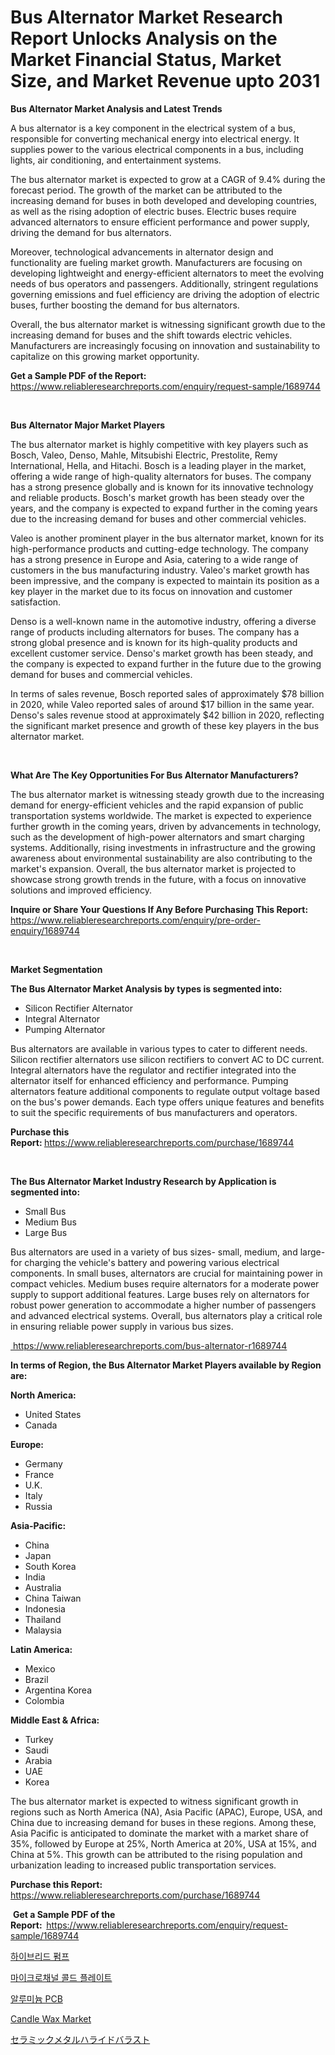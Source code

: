 <p><h1>Bus Alternator Market Research Report Unlocks Analysis on the Market Financial Status, Market Size, and Market Revenue upto 2031</h1></p><p><strong>Bus Alternator Market Analysis and Latest Trends</strong></p>
<p><p>A bus alternator is a key component in the electrical system of a bus, responsible for converting mechanical energy into electrical energy. It supplies power to the various electrical components in a bus, including lights, air conditioning, and entertainment systems.</p><p>The bus alternator market is expected to grow at a CAGR of 9.4% during the forecast period. The growth of the market can be attributed to the increasing demand for buses in both developed and developing countries, as well as the rising adoption of electric buses. Electric buses require advanced alternators to ensure efficient performance and power supply, driving the demand for bus alternators.</p><p>Moreover, technological advancements in alternator design and functionality are fueling market growth. Manufacturers are focusing on developing lightweight and energy-efficient alternators to meet the evolving needs of bus operators and passengers. Additionally, stringent regulations governing emissions and fuel efficiency are driving the adoption of electric buses, further boosting the demand for bus alternators.</p><p>Overall, the bus alternator market is witnessing significant growth due to the increasing demand for buses and the shift towards electric vehicles. Manufacturers are increasingly focusing on innovation and sustainability to capitalize on this growing market opportunity.</p></p>
<p><strong>Get a Sample PDF of the Report:&nbsp;</strong> <a href="https://www.reliableresearchreports.com/enquiry/request-sample/1689744">https://www.reliableresearchreports.com/enquiry/request-sample/1689744</a></p>
<p>&nbsp;</p>
<p><strong>Bus Alternator Major Market Players</strong></p>
<p><p>The bus alternator market is highly competitive with key players such as Bosch, Valeo, Denso, Mahle, Mitsubishi Electric, Prestolite, Remy International, Hella, and Hitachi. Bosch is a leading player in the market, offering a wide range of high-quality alternators for buses. The company has a strong presence globally and is known for its innovative technology and reliable products. Bosch's market growth has been steady over the years, and the company is expected to expand further in the coming years due to the increasing demand for buses and other commercial vehicles.</p><p>Valeo is another prominent player in the bus alternator market, known for its high-performance products and cutting-edge technology. The company has a strong presence in Europe and Asia, catering to a wide range of customers in the bus manufacturing industry. Valeo's market growth has been impressive, and the company is expected to maintain its position as a key player in the market due to its focus on innovation and customer satisfaction.</p><p>Denso is a well-known name in the automotive industry, offering a diverse range of products including alternators for buses. The company has a strong global presence and is known for its high-quality products and excellent customer service. Denso's market growth has been steady, and the company is expected to expand further in the future due to the growing demand for buses and commercial vehicles.</p><p>In terms of sales revenue, Bosch reported sales of approximately $78 billion in 2020, while Valeo reported sales of around $17 billion in the same year. Denso's sales revenue stood at approximately $42 billion in 2020, reflecting the significant market presence and growth of these key players in the bus alternator market.</p></p>
<p>&nbsp;</p>
<p><strong>What Are The Key Opportunities For Bus Alternator Manufacturers?</strong></p>
<p><p>The bus alternator market is witnessing steady growth due to the increasing demand for energy-efficient vehicles and the rapid expansion of public transportation systems worldwide. The market is expected to experience further growth in the coming years, driven by advancements in technology, such as the development of high-power alternators and smart charging systems. Additionally, rising investments in infrastructure and the growing awareness about environmental sustainability are also contributing to the market's expansion. Overall, the bus alternator market is projected to showcase strong growth trends in the future, with a focus on innovative solutions and improved efficiency.</p></p>
<p><strong>Inquire or Share Your Questions If Any Before Purchasing This Report:</strong> <a href="https://www.reliableresearchreports.com/enquiry/pre-order-enquiry/1689744">https://www.reliableresearchreports.com/enquiry/pre-order-enquiry/1689744</a></p>
<p>&nbsp;</p>
<p><strong>Market Segmentation</strong></p>
<p><strong>The Bus Alternator Market Analysis by types is segmented into:</strong></p>
<p><ul><li>Silicon Rectifier Alternator</li><li>Integral Alternator</li><li>Pumping Alternator</li></ul></p>
<p><p>Bus alternators are available in various types to cater to different needs. Silicon rectifier alternators use silicon rectifiers to convert AC to DC current. Integral alternators have the regulator and rectifier integrated into the alternator itself for enhanced efficiency and performance. Pumping alternators feature additional components to regulate output voltage based on the bus's power demands. Each type offers unique features and benefits to suit the specific requirements of bus manufacturers and operators.</p></p>
<p><strong>Purchase this Report:&nbsp;</strong><a href="https://www.reliableresearchreports.com/purchase/1689744">https://www.reliableresearchreports.com/purchase/1689744</a></p>
<p>&nbsp;</p>
<p><strong>The Bus Alternator Market Industry Research by Application is segmented into:</strong></p>
<p><ul><li>Small Bus</li><li>Medium Bus</li><li>Large Bus</li></ul></p>
<p><p>Bus alternators are used in a variety of bus sizes- small, medium, and large- for charging the vehicle's battery and powering various electrical components. In small buses, alternators are crucial for maintaining power in compact vehicles. Medium buses require alternators for a moderate power supply to support additional features. Large buses rely on alternators for robust power generation to accommodate a higher number of passengers and advanced electrical systems. Overall, bus alternators play a critical role in ensuring reliable power supply in various bus sizes.</p></p>
<p><a href="https://www.reliableresearchreports.com/bus-alternator-r1689744">&nbsp;https://www.reliableresearchreports.com/bus-alternator-r1689744</a></p>
<p><strong>In terms of Region, the Bus Alternator Market Players available by Region are:</strong></p>
<p>
    <p> <strong> North America: </strong>
        <ul>
            <li>United States</li>
            <li>Canada</li>
        </ul>
        </p> 
    <p> <strong> Europe: </strong>
        <ul>
            <li>Germany</li>
            <li>France</li>
            <li>U.K.</li>
            <li>Italy</li>
            <li>Russia</li>
        </ul>
        </p> 
    <p> <strong> Asia-Pacific: </strong>
        <ul>
            <li>China</li>
            <li>Japan</li>
            <li>South Korea</li>
            <li>India</li>
            <li>Australia</li>
            <li>China Taiwan</li>
            <li>Indonesia</li>
            <li>Thailand</li>
            <li>Malaysia</li>
        </ul>
        </p> 
    <p> <strong> Latin America: </strong>
        <ul>
            <li>Mexico</li>
            <li>Brazil</li>
            <li>Argentina Korea</li>
            <li>Colombia</li>
        </ul>
        </p> 
    <p> <strong> Middle East & Africa: </strong>
        <ul>
            <li>Turkey</li>
            <li>Saudi</li>
            <li>Arabia</li>
            <li>UAE</li>
            <li>Korea</li>
        </ul>
    </p>
    </p>
<p><p>The bus alternator market is expected to witness significant growth in regions such as North America (NA), Asia Pacific (APAC), Europe, USA, and China due to increasing demand for buses in these regions. Among these, Asia Pacific is anticipated to dominate the market with a market share of 35%, followed by Europe at 25%, North America at 20%, USA at 15%, and China at 5%. This growth can be attributed to the rising population and urbanization leading to increased public transportation services.</p></p>
<p><strong>Purchase this Report: </strong><a href="https://www.reliableresearchreports.com/purchase/1689744">https://www.reliableresearchreports.com/purchase/1689744</a></p>
<p>&nbsp;<strong>Get a Sample PDF of the Report:&nbsp;&nbsp;</strong><a href="https://www.reliableresearchreports.com/enquiry/request-sample/1689744">https://www.reliableresearchreports.com/enquiry/request-sample/1689744</a></p>
<p><strong></strong></p>
<p><p><a href="https://github.com/PhilToryphy7876567/Market-Research-Report-List-1/blob/main/578243329501.md">하이브리드 펌프</a></p><p><a href="https://medium.com/@munchkin678568/2024%EB%85%84%EB%B6%80%ED%84%B0-2031%EB%85%84%EA%B9%8C%EC%A7%80-%EA%B8%B0%EA%B0%84-%EB%8F%99%EC%95%88%EC%9D%98-%EB%AF%B8%EC%84%B8%EC%B1%84%EB%84%90-%EC%BD%9C%EB%93%9C-%ED%94%8C%EB%A0%88%EC%9D%B4%ED%8A%B8-%EC%8B%9C%EC%9E%A5-%EB%B6%84%EC%84%9D-%EB%B0%8F-%EA%B7%9C%EB%AA%A8-%EC%A0%84%EB%A7%9D-d16e382635b9">마이크로채널 콜드 플레이트</a></p><p><a href="https://medium.com/@tammyholmes1955/%EC%95%8C%EB%A3%A8%EB%AF%B8%EB%8A%84-pcb-%EC%8B%9C%EC%9E%A5%EC%9D%80-%EC%8B%9C%EC%9E%A5-%EC%A0%90%EC%9C%A0%EC%9C%A8-%EC%8B%9C%EC%9E%A5-%EB%8F%99%ED%96%A5-%EB%B0%8F-%EC%8B%9C%EC%9E%A5-%EC%84%B1%EC%9E%A5%EC%97%90-%EA%B4%80%ED%95%9C-%EC%A0%95%EB%B3%B4%EB%A5%BC-%EC%A0%9C%EA%B3%B5%ED%95%A9%EB%8B%88%EB%8B%A4-325af14e4996">알루미늄 PCB</a></p><p><a href="https://issuu.com/reportprime-2/docs/candle-wax-market-size-2030.pptx">Candle Wax Market</a></p><p><a href="https://github.com/avbqbctihcbe2/Market-Research-Report-List-1/blob/main/100769332341.md">セラミックメタルハライドバラスト</a></p></p>